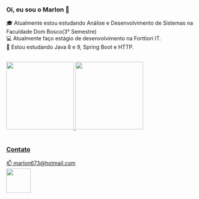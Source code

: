<h3> Oi, eu sou o Marlon 👋 </h3>

:mortar_board: Atualmente estou estudando Análise e Desenvolvimento de Sistemas na Faculdade Dom Bosco(3° Semestre)
<br>:computer: Atualmente faço estágio de desenvolvimento na Forttiori IT.
<br>:open_book: Estou estudando Java 8 e 9, Spring Boot e HTTP.
<br><br>
<div>
  <a href="https://github.com/MarlonDaSilvaMartins">
  <img height="180em" src="https://github-readme-stats.vercel.app/api/top-langs/?username=MarlonDaSilvaMartins&layout=compact&langs_count=7&theme=dracula"/>
  <img height="180em" src="https://github-readme-stats.vercel.app/api?username=MarlonDaSilvaMartins&show_icons=true&theme=dracula&include_all_commits=true& count_private=true"/>
</div>
<br>
<h3>Contato</h3>
📫 marlon673@hotmail.com<br>
<a href="https://www.linkedin.com/in/marlon-da-silva-martins">
    <img src="https://cdn.jsdelivr.net/gh/devicons/devicon/icons/linkedin/linkedin-original-wordmark.svg" width="65" target="_blank"/>
</a>  
